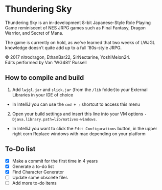 # Thundering Sky

Thundering Sky is an in-development 8-bit Japanese-Style Role Playing Game reminiscent of NES JRPG games such as Final Fantasy, Dragon Warrior, and Secret of Mana.

The game is currently on hold, as we've learned that two weeks of LWJGL knowledge doesn't quite add up to a full '80s-style JRPG.

© 2017 nitrodragon, EthanBar22, SirNectarine, YoshiMelon24. 
<br>Edits performed by Van 'WG481' Russell


## How to compile and build
1. Add `lwjgl.jar` and `slick.jar` (from the `/lib` folder)to your External Libraries in your IDE of choice
* In IntelliJ you can use the `cmd + ;` shortcut to access this menu
2. Open your build settings and insert this line into your VM options `-Djava.library.path=lib/natives-windows`.
* In IntelliJ you want to click the `Edit Configurations` button, in the upper right corn
Replace windows with mac depending on your platform

## To-Do list
 - [x] Make a commit for the first time in 4 years
 - [x] Generate a to-do list
 - [x] Find Character Generator
 - [ ] Update some obsolete files
 - [ ] Add more to-do items
